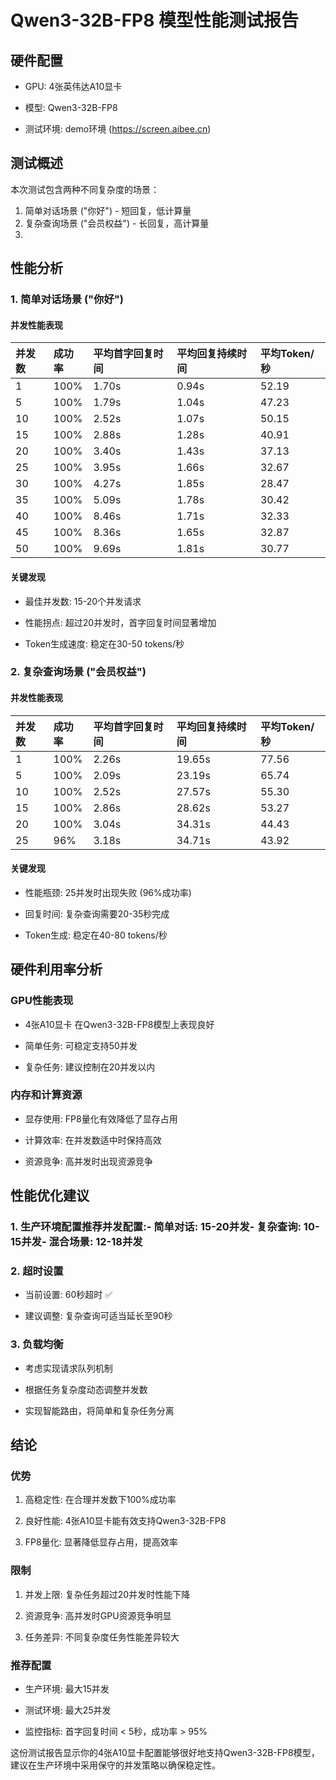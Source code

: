 # Qwen3-32B-FP8 模型性能测试报告

## 硬件配置

- GPU: 4张英伟达A10显卡

- 模型: Qwen3-32B-FP8

- 测试环境: demo环境 (https://screen.aibee.cn)

## 测试概述

本次测试包含两种不同复杂度的场景：

1. 简单对话场景 ("你好") - 短回复，低计算量
2. 复杂查询场景 ("会员权益") - 长回复，高计算量
3. 

## 性能分析

### 1. 简单对话场景 ("你好")

#### 并发性能表现

| 并发数 | 成功率 | 平均首字回复时间 | 平均回复持续时间 | 平均Token/秒 |
| :----- | :----- | :--------------- | :--------------- | :----------- |
| 1      | 100%   | 1.70s            | 0.94s            | 52.19        |
| 5      | 100%   | 1.79s            | 1.04s            | 47.23        |
| 10     | 100%   | 2.52s            | 1.07s            | 50.15        |
| 15     | 100%   | 2.88s            | 1.28s            | 40.91        |
| 20     | 100%   | 3.40s            | 1.43s            | 37.13        |
| 25     | 100%   | 3.95s            | 1.66s            | 32.67        |
| 30     | 100%   | 4.27s            | 1.85s            | 28.47        |
| 35     | 100%   | 5.09s            | 1.78s            | 30.42        |
| 40     | 100%   | 8.46s            | 1.71s            | 32.33        |
| 45     | 100%   | 8.36s            | 1.65s            | 32.87        |
| 50     | 100%   | 9.69s            | 1.81s            | 30.77        |

#### 关键发现

- 最佳并发数: 15-20个并发请求

- 性能拐点: 超过20并发时，首字回复时间显著增加

- Token生成速度: 稳定在30-50 tokens/秒

### 2. 复杂查询场景 ("会员权益")

#### 并发性能表现

| 并发数 | 成功率 | 平均首字回复时间 | 平均回复持续时间 | 平均Token/秒 |
| :----- | :----- | :--------------- | :--------------- | :----------- |
| 1      | 100%   | 2.26s            | 19.65s           | 77.56        |
| 5      | 100%   | 2.09s            | 23.19s           | 65.74        |
| 10     | 100%   | 2.52s            | 27.57s           | 55.30        |
| 15     | 100%   | 2.86s            | 28.62s           | 53.27        |
| 20     | 100%   | 3.04s            | 34.31s           | 44.43        |
| 25     | 96%    | 3.18s            | 34.71s           | 43.92        |

#### 关键发现

- 性能瓶颈: 25并发时出现失败 (96%成功率)

- 回复时间: 复杂查询需要20-35秒完成

- Token生成: 稳定在40-80 tokens/秒

## 硬件利用率分析

### GPU性能表现

- 4张A10显卡 在Qwen3-32B-FP8模型上表现良好

- 简单任务: 可稳定支持50并发

- 复杂任务: 建议控制在20并发以内

### 内存和计算资源

- 显存使用: FP8量化有效降低了显存占用

- 计算效率: 在并发数适中时保持高效

- 资源竞争: 高并发时出现资源竞争

## 性能优化建议

### 1. 生产环境配置推荐并发配置:- 简单对话: 15-20并发- 复杂查询: 10-15并发- 混合场景: 12-18并发

### 2. 超时设置

- 当前设置: 60秒超时 ✅

- 建议调整: 复杂查询可适当延长至90秒

### 3. 负载均衡

- 考虑实现请求队列机制

- 根据任务复杂度动态调整并发数

- 实现智能路由，将简单和复杂任务分离

## 结论

### 优势

1. 高稳定性: 在合理并发数下100%成功率

1. 良好性能: 4张A10显卡能有效支持Qwen3-32B-FP8

1. FP8量化: 显著降低显存占用，提高效率

### 限制

1. 并发上限: 复杂任务超过20并发时性能下降

1. 资源竞争: 高并发时GPU资源竞争明显

1. 任务差异: 不同复杂度任务性能差异较大

### 推荐配置

- 生产环境: 最大15并发

- 测试环境: 最大25并发

- 监控指标: 首字回复时间 < 5秒，成功率 > 95%

这份测试报告显示你的4张A10显卡配置能够很好地支持Qwen3-32B-FP8模型，建议在生产环境中采用保守的并发策略以确保稳定性。